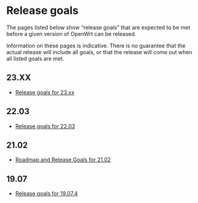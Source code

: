 # Release goals

The pages listed below show “release goals” that are expected to be met before a given version of OpenWrt can be released.

Information on these pages is indicative. There is no guarantee that the actual release will include all goals, or that the release will come out when all listed goals are met.

## 23.XX

- [Release goals for 23.xx](/docs/guide-developer/releases/goals/23.xx "docs:guide-developer:releases:goals:23.xx")

## 22.03

- [Release goals for 22.03](/docs/guide-developer/releases/goals/22.xx "docs:guide-developer:releases:goals:22.xx")

## 21.02

- [Roadmap and Release Goals for 21.02](/docs/guide-developer/releases/goals/21.02 "docs:guide-developer:releases:goals:21.02")

## 19.07

- [Release goals for 19.07.4](/docs/guide-developer/releases/goals/19.07.4 "docs:guide-developer:releases:goals:19.07.4")
